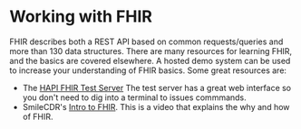 # Working with FHIR

FHIR describes both a REST API based on common requests/queries and more than 130 data structures. There are many resources for learning FHIR, and the basics are covered elsewhere. A hosted demo system can be used to increase your understanding of FHIR basics. Some great resources are:

* The [HAPI FHIR Test Server](http://hapi.fhir.org/) The test server has a great web interface so you don't need to dig into a terminal to issues commmands.
* SmileCDR's [Intro to FHIR](https://www.youtube.com/watch?v=YbQcJj1GqH0&t=2175s). This is a video that explains the why and how of FHIR.
